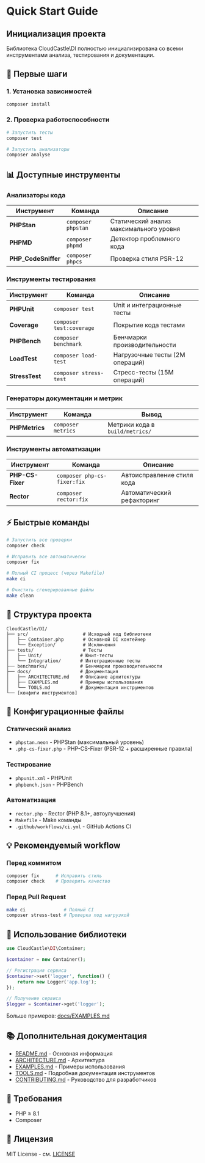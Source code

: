 # Quick Start Guide

## Инициализация проекта

Библиотека CloudCastle\DI полностью инициализирована со всеми инструментами анализа, тестирования и документации.

## 🚀 Первые шаги

### 1. Установка зависимостей

```bash
composer install
```

### 2. Проверка работоспособности

```bash
# Запустить тесты
composer test

# Запустить анализаторы
composer analyse
```

## 📊 Доступные инструменты

### Анализаторы кода

| Инструмент | Команда | Описание |
|------------|---------|----------|
| **PHPStan** | `composer phpstan` | Статический анализ максимального уровня |
| **PHPMD** | `composer phpmd` | Детектор проблемного кода |
| **PHP_CodeSniffer** | `composer phpcs` | Проверка стиля PSR-12 |

### Инструменты тестирования

| Инструмент | Команда | Описание |
|------------|---------|----------|
| **PHPUnit** | `composer test` | Unit и интеграционные тесты |
| **Coverage** | `composer test:coverage` | Покрытие кода тестами |
| **PHPBench** | `composer benchmark` | Бенчмарки производительности |
| **LoadTest** | `composer load-test` | Нагрузочные тесты (2M операций) |
| **StressTest** | `composer stress-test` | Стресс-тесты (15M операций) |

### Генераторы документации и метрик

| Инструмент | Команда | Вывод |
|------------|---------|-------|
| **PHPMetrics** | `composer metrics` | Метрики кода в `build/metrics/` |

### Инструменты автоматизации

| Инструмент | Команда | Описание |
|------------|---------|----------|
| **PHP-CS-Fixer** | `composer php-cs-fixer:fix` | Автоисправление стиля кода |
| **Rector** | `composer rector:fix` | Автоматический рефакторинг |

## ⚡ Быстрые команды

```bash
# Запустить все проверки
composer check

# Исправить все автоматически
composer fix

# Полный CI процесс (через Makefile)
make ci

# Очистить сгенерированные файлы
make clean
```

## 📁 Структура проекта

```
CloudCastle/DI/
├── src/                    # Исходный код библиотеки
│   ├── Container.php       # Основной DI контейнер
│   └── Exception/          # Исключения
├── tests/                  # Тесты
│   ├── Unit/              # Юнит-тесты
│   └── Integration/       # Интеграционные тесты
├── benchmarks/            # Бенчмарки производительности
├── docs/                  # Документация
│   ├── ARCHITECTURE.md    # Описание архитектуры
│   ├── EXAMPLES.md        # Примеры использования
│   └── TOOLS.md           # Документация инструментов
└── [конфиги инструментов]
```

## 🔧 Конфигурационные файлы

### Статический анализ
- `phpstan.neon` - PHPStan (максимальный уровень)
- `.php-cs-fixer.php` - PHP-CS-Fixer (PSR-12 + расширенные правила)

### Тестирование
- `phpunit.xml` - PHPUnit
- `phpbench.json` - PHPBench

### Автоматизация
- `rector.php` - Rector (PHP 8.1+, автоулучшения)
- `Makefile` - Make команды
- `.github/workflows/ci.yml` - GitHub Actions CI

## 💡 Рекомендуемый workflow

### Перед коммитом
```bash
composer fix      # Исправить стиль
composer check    # Проверить качество
```

### Перед Pull Request
```bash
make ci              # Полный CI
composer stress-test # Проверка под нагрузкой
```

## 📖 Использование библиотеки

```php
use CloudCastle\DI\Container;

$container = new Container();

// Регистрация сервиса
$container->set('logger', function() {
    return new Logger('app.log');
});

// Получение сервиса
$logger = $container->get('logger');
```

Больше примеров: [docs/EXAMPLES.md](docs/EXAMPLES.md)

## 📚 Дополнительная документация

- [README.md](README.md) - Основная информация
- [ARCHITECTURE.md](docs/ARCHITECTURE.md) - Архитектура
- [EXAMPLES.md](docs/EXAMPLES.md) - Примеры использования
- [TOOLS.md](docs/TOOLS.md) - Подробная документация инструментов
- [CONTRIBUTING.md](CONTRIBUTING.md) - Руководство для разработчиков

## 🎯 Требования

- PHP ≥ 8.1
- Composer

## 📝 Лицензия

MIT License - см. [LICENSE](LICENSE)
